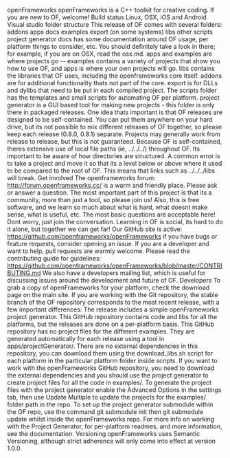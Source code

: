 openFrameworks openFrameworks is a C++ toolkit for creative coding. If you are new to OF, welcome! Build status Linux, OSX, iOS and Android Visual studio folder structure This release of OF comes with several folders: addons apps docs examples export (on some systems) libs other scripts project generator docs has some documentation around OF usage, per platform things to consider, etc. You should definitely take a look in there; for example, if you are on OSX, read the osx.md. apps and examples are where projects go -- examples contains a variety of projects that show you how to use OF, and apps is where your own projects will go. libs contains the libraries that OF uses, including the openframeworks core itself. addons are for additional functionality thats not part of the core. export is for DLLs and dylibs that need to be put in each compiled project. The scripts folder has the templates and small scripts for automating OF per platform. project generator is a GUI based tool for making new projects - this folder is only there in packaged releases. One idea thats important is that OF releases are designed to be self-contained. You can put them anywhere on your hard drive, but its not possible to mix different releases of OF together, so please keep each release (0.8.0, 0.8.1) separate. Projects may generally work from release to release, but this is not guaranteed. Because OF is self-contained, theres extensive use of local file paths (ie, ../../../) throughout OF. Its important to be aware of how directories are structured. A common error is to take a project and move it so that its a level below or above where it used to be compared to the root of OF. This means that links such as ../../../libs will break. Get involved The openframeworks forum: http://forum.openframeworks.cc/ is a warm and friendly place. Please ask or answer a question. The most important part of this project is that its a community, more than just a tool, so please join us! Also, this is free software, and we learn so much about what is hard, what doesnt make sense, what is useful, etc. The most basic questions are acceptable here! Dont worry, just join the conversation. Learning in OF is social, its hard to do it alone, but together we can get far! Our GitHub site is active: https://github.com/openframeworks/openFrameworks if you have bugs or feature requests, consider opening an issue. If you are a developer and want to help, pull requests are warmly welcome. Please read the contributing guide for guidelines: https://github.com/openframeworks/openFrameworks/blob/master/CONTRIBUTING.md We also have a developers mailing list, which is useful for discussing issues around the development and future of OF. Developers To grab a copy of openFrameworks for your platform, check the download page on the main site. If you are working with the Git repository, the stable branch of the OF repository corresponds to the most recent release, with a few important differences: The release includes a simple openFrameworks project generator. This GitHub repository contains code and libs for all the platforms, but the releases are done on a per-platform basis. This GitHub repository has no project files for the different examples. They are generated automatically for each release using a tool in apps/projectGenerator/. There are no external dependencies in this repository, you can download them using the download_libs.sh script for each platform in the particular platform folder inside scripts. If you want to work with the openFrameworks GitHub repository, you need to download the external dependencies and you should use the project generator to create project files for all the code in examples/. To generate the project files with the project generator enable the Advanced Options in the settings tab, then use Update Multiple to update the projects for the examples/ folder path in the repo. To set up the project generator submodule within the OF repo, use the command git submodule init then git submodule update whilst inside the openFrameworks repo. For more info on working with the Project Generator, for per-platform readmes, and more information, see the documentation. Versioning openFrameworks uses Semantic Versioning, although strict adherence will only come into effect at version 1.0.0.